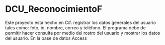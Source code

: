 # DCU_ReconocimientoF
Este proyecto esta hecho en C#. registrar los datos generales del usuario tales como: foto, id, nombre, correo y teléfono. El programa debe de permitir hacer consulta por medio  del rostro del usuario y mostrar los datos del usuario. En la base de datos Access
